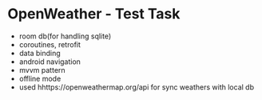 # OpenWeather - Test Task
- room db(for handling sqlite)
- coroutines, retrofit
- data binding
- android navigation 
- mvvm pattern
- offline mode
- used hhttps://openweathermap.org/api for sync weathers with local db
